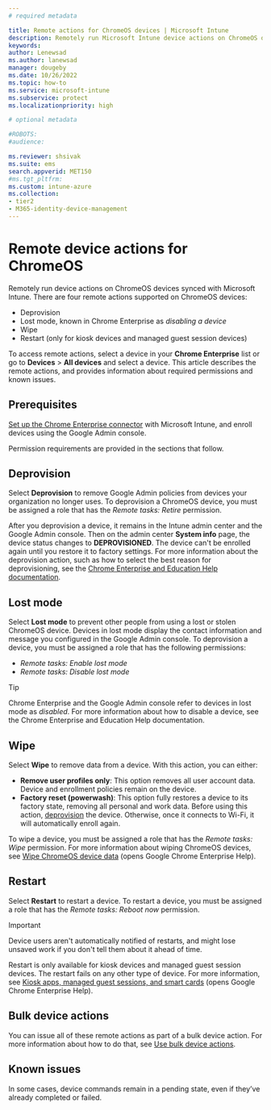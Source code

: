 ```yaml
---
# required metadata

title: Remote actions for ChromeOS devices | Microsoft Intune  
description: Remotely run Microsoft Intune device actions on ChromeOS devices in the Microsoft Intune admin center.   
keywords:
author: Lenewsad
ms.author: lanewsad
manager: dougeby
ms.date: 10/26/2022  
ms.topic: how-to
ms.service: microsoft-intune
ms.subservice: protect
ms.localizationpriority: high

# optional metadata

#ROBOTS:
#audience:

ms.reviewer: shsivak
ms.suite: ems
search.appverid: MET150
#ms.tgt_pltfrm:
ms.custom: intune-azure
ms.collection:
- tier2
- M365-identity-device-management
---
```


# Remote device actions for ChromeOS   

Remotely run device actions on ChromeOS devices synced with Microsoft Intune. There are four remote actions supported on ChromeOS devices:  

* Deprovision  
* Lost mode, known in Chrome Enterprise as *disabling a device*  
* Wipe  
* Restart (only for kiosk devices and managed guest session devices)  

To access remote actions, select a device in your **Chrome Enterprise** list or go to **Devices** > **All devices** and select a device. This article describes the remote actions, and provides information about required permissions and known issues.  

## Prerequisites     
[Set up the Chrome Enterprise connector](../enrollment/chrome-enterprise-connector-configure.md) with Microsoft Intune, and enroll devices using the Google Admin console. 

Permission requirements are provided in the sections that follow.  

## Deprovision  
Select **Deprovision** to remove Google Admin policies from devices your organization no longer uses. To deprovision a ChromeOS device, you must be assigned a role that has the *Remote tasks: Retire* permission.  

After you deprovision a device, it remains in the Intune admin center and the Google Admin console. Then on the admin center **System info** page, the device status changes to **DEPROVISIONED**. The device can't be enrolled again until you restore it to factory settings. For more information about the deprovision action, such as how to select the best reason for deprovisioning, see the [Chrome Enterprise and Education Help documentation](https://support.google.com/chrome/a/answer/3523633?).  

## Lost mode  
Select **Lost mode** to prevent other people from using a lost or stolen ChromeOS device. Devices in lost mode display the contact information and message you configured in the Google Admin console. To deprovision a device, you must be assigned a role that has the following permissions:  

* *Remote tasks: Enable lost mode*     
* *Remote tasks: Disable lost mode*        

>[!TIP]
> Chrome Enterprise and the Google Admin console refer to devices in lost mode as *disabled*. For more information about how to disable a device, see the Chrome Enterprise and Education Help documentation. 

 ## Wipe   
 Select **Wipe** to remove data from a device. With this action, you can either: 
 
 * **Remove user profiles only**: This option removes all user account data. Device and enrollment policies remain on the device.  
 * **Factory reset (powerwash)**: This option fully restores a device to its factory state, removing all personal and work data. Before using this action, [deprovision](chrome-enterprise-remote-actions.md#deprovision) the device. Otherwise, once it connects to Wi-Fi, it will automatically enroll again.  
 
To wipe a device, you must be assigned a role that has the *Remote tasks: Wipe* permission. For more information about wiping ChromeOS devices, see [Wipe ChromeOS device data](https://support.google.com/chrome/a/answer/1360642) (opens Google Chrome Enterprise Help).    

## Restart  
Select **Restart** to restart a device. To restart a device, you must be assigned a role that has the *Remote tasks: Reboot now* permission.  

>[!IMPORTANT]
> Device users aren't automatically notified of restarts, and might lose unsaved work if you don't tell them about it ahead of time. 

Restart is only available for kiosk devices and managed guest session devices. The restart fails on any other type of device. For more information, see [Kiosk apps, managed guest sessions, and smart cards](https://support.google.com/chrome/a/topic/6128720?) (opens Google Chrome Enterprise Help).  

## Bulk device actions   
You can issue all of these remote actions as part of a bulk device action. For more information about how to do that, see [Use bulk device actions](bulk-device-actions.md).  

## Known issues  
In some cases, device commands remain in a pending state, even if they’ve already completed or failed. 
